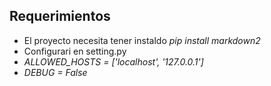 ## Requerimientos

- El proyecto necesita tener instaldo _pip install markdown2_
- Configurari en setting.py
- _ALLOWED_HOSTS = ['localhost', '127.0.0.1']_
- _DEBUG = False_